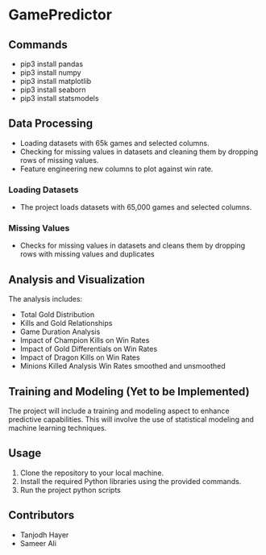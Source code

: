 # GamePredictor

## Commands
* pip3 install pandas
* pip3 install numpy
* pip3 install matplotlib
* pip3 install seaborn
* pip3 install statsmodels

## Data Processing
-  Loading datasets with 65k games and selected columns.
-  Checking for missing values in datasets and cleaning them by dropping rows of missing values.
-  Feature engineering new columns to plot against win rate.

### Loading Datasets
- The project loads datasets with 65,000 games and selected columns.

### Missing Values
- Checks for missing values in datasets and cleans them by dropping rows with missing values and duplicates


## Analysis and Visualization
The analysis includes:

- Total Gold Distribution
- Kills and Gold Relationships
- Game Duration Analysis
- Impact of Champion Kills on Win Rates
- Impact of Gold Differentials on Win Rates
- Impact of Dragon Kills on Win Rates
- Minions Killed Analysis Win Rates smoothed and unsmoothed


## Training and Modeling (Yet to be Implemented)
The project will include a training and modeling aspect to enhance predictive capabilities. This will involve the use of statistical modeling and machine learning techniques.

## Usage
1. Clone the repository to your local machine.
2. Install the required Python libraries using the provided commands.
3. Run the project python scripts

## Contributors
- Tanjodh Hayer
- Sameer Ali



